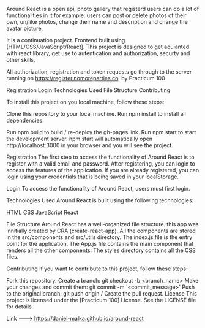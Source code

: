 Around React is a open api, photo gallery that registerd users can do a lot of functionalities in it for example:
users can post or delete photos of their own, un/like photos, change their name and description and change the avatar picture.

It is a continuation project. Frontend built using [HTML/CSS/JavaScript/React]. This project is designed to get aquianted with react library, get use to autentication and authorization, securty and other skills.

All authorization, registration and token requests go through to the server running on https://register.nomoreparties.co.
by Practicum 100

Registration
Login
Technologies Used
File Structure
Contributing

To install this project on you local machine, follow these steps:

Clone this repository to your local machine.
Run npm install to install all dependencies.

Run npm build to build / re-deploy the gh-pages link.
Run npm start to start the development server.
npm start will automatically open http://localhost:3000 in your browser and you will see the project.

Registration
The first step to access the functionality of Around React is to register with a valid email and password. After registering, you can login to access the features of the application. If you are already registered, you can login using your credentials that is being saved in your localStorage.

Login
To access the functionality of Around React, users must first login.

Technologies Used
Around React is built using the following technologies:

HTML
CSS
JavaScript
React

File Structure
Around React has a well-organized file structure. this app was innitially created by CRA (create-react-app). All the components are stored in the src/components and src/utils directory. The index.js file is the entry point for the application. The App.js file contains the main component that renders all the other components. The styles directory contains all the CSS files.

Contributing
If you want to contribute to this project, follow these steps:

Fork this repository.
Create a branch: git checkout -b <branch_name>
Make your changes and commit them: git commit -m '<commit_message>'
Push to the original branch: git push origin <around-react-auth>/<location>
Create the pull request.
License
This project is licensed under the [Practicum 100] License. See the LICENSE file for details.

Link ---> https://daniel-malka.github.io/around-react
